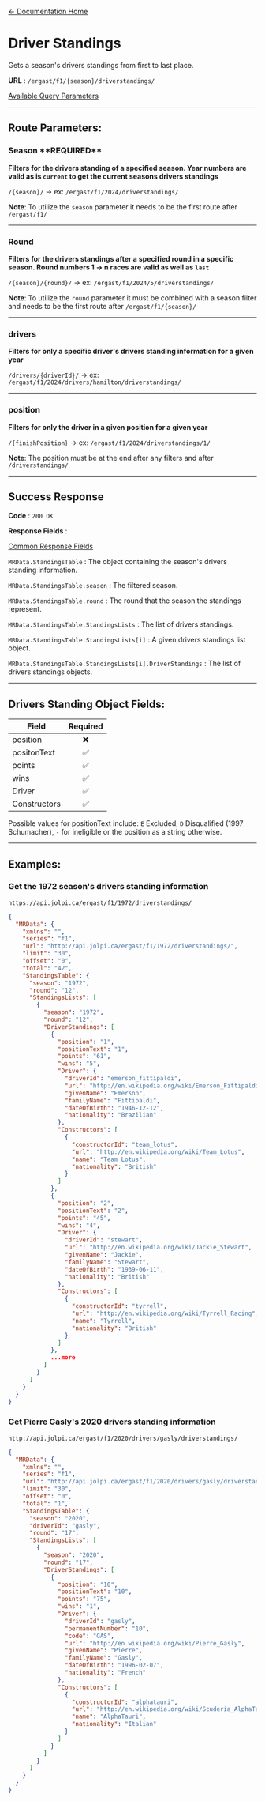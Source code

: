 [← Documentation Home](/docs/README.md)
# Driver Standings

Gets a season's drivers standings from first to last place. 

**URL** : `/ergast/f1/{season}/driverstandings/`

[Available Query Parameters](./README.md#query-parameters)

---

## Route Parameters:

### Season \*\*REQUIRED\*\*

**Filters for the drivers standing of a specified season. Year numbers are valid as is `current` to get the current seasons drivers standings**

`/{season}/` -> ex: `/ergast/f1/2024/driverstandings/`

**Note**: To utilize the `season` parameter it needs to be the first route after `/ergast/f1/`

---

### Round

**Filters for the drivers standings after a specified round in a specific season. Round numbers 1 -> n races are valid as well as `last`**

`/{season}/{round}/` -> ex: `/ergast/f1/2024/5/driverstandings/`

**Note**: To utilize the `round` parameter it must be combined with a season filter and needs to be the first route after `/ergast/f1/{season}/`

---

### drivers

**Filters for only a specific driver's drivers standing information for a given year**

`/drivers/{driverId}/` -> ex: `/ergast/f1/2024/drivers/hamilton/driverstandings/`

---

### position

**Filters for only the driver in a given position for a given year**

`/{finishPosition}` -> ex: `/ergast/f1/2024/driverstandings/1/`

**Note**: The position must be at the end after any filters and after `/driverstandings/`

---

## Success Response

**Code** : `200 OK`

**Response Fields** :

[Common Response Fields](./README.md#common-response-fields)

`MRData.StandingsTable` : The object containing the season's drivers standing information.

`MRData.StandingsTable.season` : The filtered season.

`MRData.StandingsTable.round` : The round that the season the standings represent.

`MRData.StandingsTable.StandingsLists` : The list of drivers standings.

`MRData.StandingsTable.StandingsLists[i]` : A given drivers standings list object.

`MRData.StandingsTable.StandingsLists[i].DriverStandings` : The list of drivers standings objects.

---

## Drivers Standing Object Fields:

|Field|Required|
|---|:---:|
|position| ❌ |
|positonText|✅|
|points|✅|
|wins|✅|
|Driver|✅|
|Constructors|✅|
Possible values for positionText include: `E` Excluded, `D` Disqualified (1997 Schumacher), `-` for ineligible or the position as a string otherwise.  

---

## Examples:

### Get the 1972 season's drivers standing information

`https://api.jolpi.ca/ergast/f1/1972/driverstandings/`

```json
{
  "MRData": {
    "xmlns": "",
    "series": "f1",
    "url": "http://api.jolpi.ca/ergast/f1/1972/driverstandings/",
    "limit": "30",
    "offset": "0",
    "total": "42",
    "StandingsTable": {
      "season": "1972",
      "round": "12",
      "StandingsLists": [
        {
          "season": "1972",
          "round": "12",
          "DriverStandings": [
            {
              "position": "1",
              "positionText": "1",
              "points": "61",
              "wins": "5",
              "Driver": {
                "driverId": "emerson_fittipaldi",
                "url": "http://en.wikipedia.org/wiki/Emerson_Fittipaldi",
                "givenName": "Emerson",
                "familyName": "Fittipaldi",
                "dateOfBirth": "1946-12-12",
                "nationality": "Brazilian"
              },
              "Constructors": [
                {
                  "constructorId": "team_lotus",
                  "url": "http://en.wikipedia.org/wiki/Team_Lotus",
                  "name": "Team Lotus",
                  "nationality": "British"
                }
              ]
            },
            {
              "position": "2",
              "positionText": "2",
              "points": "45",
              "wins": "4",
              "Driver": {
                "driverId": "stewart",
                "url": "http://en.wikipedia.org/wiki/Jackie_Stewart",
                "givenName": "Jackie",
                "familyName": "Stewart",
                "dateOfBirth": "1939-06-11",
                "nationality": "British"
              },
              "Constructors": [
                {
                  "constructorId": "tyrrell",
                  "url": "http://en.wikipedia.org/wiki/Tyrrell_Racing",
                  "name": "Tyrrell",
                  "nationality": "British"
                }
              ]
            },
            ...more
          ]
        }
      ]
    }
  }
}
```

### Get Pierre Gasly's 2020 drivers standing information

`http://api.jolpi.ca/ergast/f1/2020/drivers/gasly/driverstandings/`

```json
{
  "MRData": {
    "xmlns": "",
    "series": "f1",
    "url": "http://api.jolpi.ca/ergast/f1/2020/drivers/gasly/driverstandings/",
    "limit": "30",
    "offset": "0",
    "total": "1",
    "StandingsTable": {
      "season": "2020",
      "driverId": "gasly",
      "round": "17",
      "StandingsLists": [
        {
          "season": "2020",
          "round": "17",
          "DriverStandings": [
            {
              "position": "10",
              "positionText": "10",
              "points": "75",
              "wins": "1",
              "Driver": {
                "driverId": "gasly",
                "permanentNumber": "10",
                "code": "GAS",
                "url": "http://en.wikipedia.org/wiki/Pierre_Gasly",
                "givenName": "Pierre",
                "familyName": "Gasly",
                "dateOfBirth": "1996-02-07",
                "nationality": "French"
              },
              "Constructors": [
                {
                  "constructorId": "alphatauri",
                  "url": "http://en.wikipedia.org/wiki/Scuderia_AlphaTauri",
                  "name": "AlphaTauri",
                  "nationality": "Italian"
                }
              ]
            }
          ]
        }
      ]
    }
  }
}
```